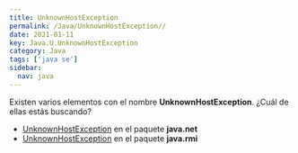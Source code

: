 ```yaml
---
title: UnknownHostException
permalink: /Java/UnknownHostException//
date: 2021-01-11
key: Java.U.UnknownHostException
category: Java
tags: ['java se']
sidebar: 
  nav: java
---
```


Existen varios elementos con el nombre **UnknownHostException**. ¿Cuál de ellas estás buscando?
<ul>
<li><a href="/Java/UnknownHostException-java-net/">UnknownHostException</a> en el paquete <strong>java.net</strong></li>
<li><a href="/Java/UnknownHostException-java-rmi/">UnknownHostException</a> en el paquete <strong>java.rmi</strong></li>
<ul>
